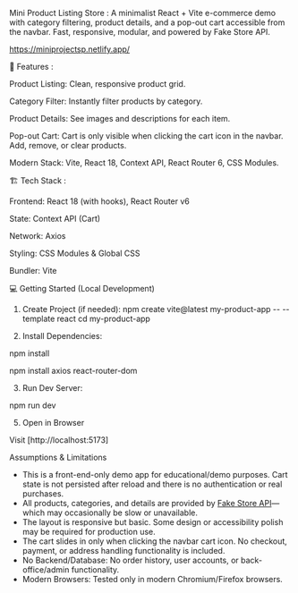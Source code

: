 Mini Product Listing Store :
A minimalist React + Vite e-commerce demo with category filtering, product details, and a pop-out cart accessible from the navbar. Fast, responsive, modular, and powered by Fake Store API.

https://miniprojectsp.netlify.app/

🚀 Features :

Product Listing: Clean, responsive product grid.

Category Filter: Instantly filter products by category.

Product Details: See images and descriptions for each item.

Pop-out Cart: Cart is only visible when clicking the cart icon in the navbar. Add, remove, or clear products.

Modern Stack: Vite, React 18, Context API, React Router 6, CSS Modules.


🏗️ Tech Stack :

Frontend: React 18 (with hooks), React Router v6

State: Context API (Cart)

Network: Axios

Styling: CSS Modules & Global CSS

Bundler: Vite

💻 Getting Started (Local Development)

1. Create Project (if needed):
npm create vite@latest my-product-app -- --template react
cd my-product-app

2. Install Dependencies:

npm install

npm install axios react-router-dom

3. Run Dev Server:

npm run dev

5. Open in Browser

Visit [http://localhost:5173]


Assumptions & Limitations

- This is a front-end-only demo app for educational/demo purposes. Cart state is not persisted after reload and there is no authentication or real purchases.
- All products, categories, and details are provided by [Fake Store API](https://fakestoreapi.com/)—which may occasionally be slow or unavailable.
- The layout is responsive but basic. Some design or accessibility polish may be required for production use.
- The cart slides in only when clicking the navbar cart icon. No checkout, payment, or address handling functionality is included.
- No Backend/Database: No order history, user accounts, or back-office/admin functionality.
- Modern Browsers: Tested only in modern Chromium/Firefox browsers.
